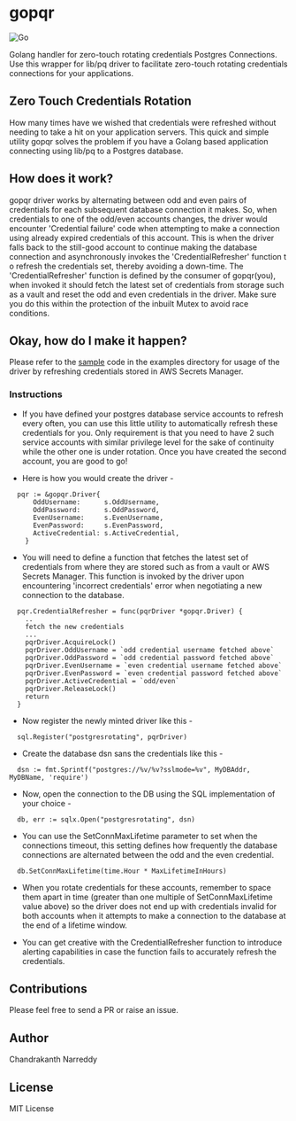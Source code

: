 # gopqr
![Go](https://github.com/ChandraNarreddy/gopqr/workflows/Go/badge.svg?branch=main)

Golang handler for zero-touch rotating credentials Postgres Connections. Use this wrapper for lib/pq driver to facilitate zero-touch rotating credentials connections for your applications.

## Zero Touch Credentials Rotation
How many times have we wished that credentials were refreshed without needing to take a hit on your application servers. This quick and simple utility gopqr solves the problem if you have a Golang based application connecting using lib/pq to a Postgres database.

## How does it work?
gopqr driver works by alternating between odd and even pairs of credentials for each subsequent database connection it makes. So, when credentials to one of the odd/even accounts changes, the driver would encounter 'Credential failure' code when attempting to make a connection using already expired credentials of this account. This is when the driver falls back to the still-good account to continue making the database connection and asynchronously invokes the 'CredentialRefresher' function t
o refresh the credentials set, thereby avoiding a down-time. The 'CredentialRefresher' function is defined by the consumer of gopqr(you), when invoked it should fetch the latest set of credentials from storage such as a vault and reset the odd and even credentials in the driver. Make sure you do this within the protection of the inbuilt Mutex to avoid race conditions.

## Okay, how do I make it happen?
Please refer to the [sample](https://github.com/ChandraNarreddy/gopqr/blob/main/example/aws_sm_creds_pgr.go) code in the examples directory for usage of the driver by refreshing credentials stored in AWS Secrets Manager.

### Instructions
* If you have defined your postgres database service accounts to refresh every often, you can use this little utility to automatically refresh these credentials for you. Only requirement is that you need to have 2 such service accounts with similar privilege level for the sake of continuity while the other one is under rotation. Once you have created the second account, you are good to go!

* Here is how you would create the driver -

```
  pqr := &gopqr.Driver{
      OddUsername:      s.OddUsername,
      OddPassword:      s.OddPassword,
      EvenUsername:     s.EvenUsername,
      EvenPassword:     s.EvenPassword,
      ActiveCredential: s.ActiveCredential,
    }
```

* You will need to define a function that fetches the latest set of credentials from where they are stored such as from a vault or AWS Secrets Manager. This function is invoked by the driver upon encountering 'incorrect credentials' error when negotiating a new connection to the database.
```
  pqr.CredentialRefresher = func(pqrDriver *gopqr.Driver) {
    ..
    fetch the new credentials
    ...
    pqrDriver.AcquireLock()
    pqrDriver.OddUsername = `odd credential username fetched above`
    pqrDriver.OddPassword = `odd credential password fetched above`
    pqrDriver.EvenUsername = `even credential username fetched above`
    pqrDriver.EvenPassword = `even credential password fetched above`
    pqrDriver.ActiveCredential = `odd/even`
    pqrDriver.ReleaseLock()
    return
  }
```
* Now register the newly minted driver like this -
```
  sql.Register("postgresrotating", pqrDriver)
```
* Create the database dsn sans the credentials like this -
```
  dsn := fmt.Sprintf("postgres://%v/%v?sslmode=%v", MyDBAddr, MyDBName, 'require')
```
* Now, open the connection to the DB using the SQL implementation of your choice -
```
  db, err := sqlx.Open("postgresrotating", dsn)
```
* You can use the SetConnMaxLifetime parameter to set when the connections timeout, this setting defines how frequently the database connections are alternated between the odd and the even credential.
```
  db.SetConnMaxLifetime(time.Hour * MaxLifetimeInHours)
```
* When you rotate credentials for these accounts, remember to space them apart in time (greater than one multiple of SetConnMaxLifetime value above) so the driver does not end up with credentials invalid for both accounts when it attempts to make a connection to the database at the end of a lifetime window.

* You can get creative with the CredentialRefresher function to introduce alerting capabilities in case the function fails to accurately refresh the credentials.

## Contributions
Please feel free to send a PR or raise an issue.

## Author
Chandrakanth Narreddy

## License
MIT License

